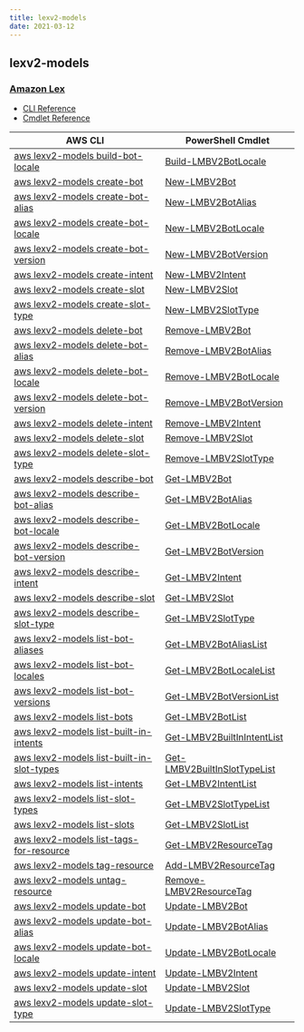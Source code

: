 ```yaml
---
title: lexv2-models
date: 2021-03-12
---
```


## lexv2-models

### [Amazon Lex](https://aws.amazon.com/lex/)

* [CLI Reference](https://docs.aws.amazon.com/cli/latest/reference/lexv2-models/index.html)
* [Cmdlet Reference](https://docs.aws.amazon.com/powershell/latest/reference/items/LexModelsV2_cmdlets.html)

|AWS CLI|PowerShell Cmdlet|
|----|----|
|[aws lexv2-models build-bot-locale](https://docs.aws.amazon.com/cli/latest/reference/lexv2-models/build-bot-locale.html)|[Build-LMBV2BotLocale](https://docs.aws.amazon.com/powershell/latest/reference/items/Build-LMBV2BotLocale.html)|
|[aws lexv2-models create-bot](https://docs.aws.amazon.com/cli/latest/reference/lexv2-models/create-bot.html)|[New-LMBV2Bot](https://docs.aws.amazon.com/powershell/latest/reference/items/New-LMBV2Bot.html)|
|[aws lexv2-models create-bot-alias](https://docs.aws.amazon.com/cli/latest/reference/lexv2-models/create-bot-alias.html)|[New-LMBV2BotAlias](https://docs.aws.amazon.com/powershell/latest/reference/items/New-LMBV2BotAlias.html)|
|[aws lexv2-models create-bot-locale](https://docs.aws.amazon.com/cli/latest/reference/lexv2-models/create-bot-locale.html)|[New-LMBV2BotLocale](https://docs.aws.amazon.com/powershell/latest/reference/items/New-LMBV2BotLocale.html)|
|[aws lexv2-models create-bot-version](https://docs.aws.amazon.com/cli/latest/reference/lexv2-models/create-bot-version.html)|[New-LMBV2BotVersion](https://docs.aws.amazon.com/powershell/latest/reference/items/New-LMBV2BotVersion.html)|
|[aws lexv2-models create-intent](https://docs.aws.amazon.com/cli/latest/reference/lexv2-models/create-intent.html)|[New-LMBV2Intent](https://docs.aws.amazon.com/powershell/latest/reference/items/New-LMBV2Intent.html)|
|[aws lexv2-models create-slot](https://docs.aws.amazon.com/cli/latest/reference/lexv2-models/create-slot.html)|[New-LMBV2Slot](https://docs.aws.amazon.com/powershell/latest/reference/items/New-LMBV2Slot.html)|
|[aws lexv2-models create-slot-type](https://docs.aws.amazon.com/cli/latest/reference/lexv2-models/create-slot-type.html)|[New-LMBV2SlotType](https://docs.aws.amazon.com/powershell/latest/reference/items/New-LMBV2SlotType.html)|
|[aws lexv2-models delete-bot](https://docs.aws.amazon.com/cli/latest/reference/lexv2-models/delete-bot.html)|[Remove-LMBV2Bot](https://docs.aws.amazon.com/powershell/latest/reference/items/Remove-LMBV2Bot.html)|
|[aws lexv2-models delete-bot-alias](https://docs.aws.amazon.com/cli/latest/reference/lexv2-models/delete-bot-alias.html)|[Remove-LMBV2BotAlias](https://docs.aws.amazon.com/powershell/latest/reference/items/Remove-LMBV2BotAlias.html)|
|[aws lexv2-models delete-bot-locale](https://docs.aws.amazon.com/cli/latest/reference/lexv2-models/delete-bot-locale.html)|[Remove-LMBV2BotLocale](https://docs.aws.amazon.com/powershell/latest/reference/items/Remove-LMBV2BotLocale.html)|
|[aws lexv2-models delete-bot-version](https://docs.aws.amazon.com/cli/latest/reference/lexv2-models/delete-bot-version.html)|[Remove-LMBV2BotVersion](https://docs.aws.amazon.com/powershell/latest/reference/items/Remove-LMBV2BotVersion.html)|
|[aws lexv2-models delete-intent](https://docs.aws.amazon.com/cli/latest/reference/lexv2-models/delete-intent.html)|[Remove-LMBV2Intent](https://docs.aws.amazon.com/powershell/latest/reference/items/Remove-LMBV2Intent.html)|
|[aws lexv2-models delete-slot](https://docs.aws.amazon.com/cli/latest/reference/lexv2-models/delete-slot.html)|[Remove-LMBV2Slot](https://docs.aws.amazon.com/powershell/latest/reference/items/Remove-LMBV2Slot.html)|
|[aws lexv2-models delete-slot-type](https://docs.aws.amazon.com/cli/latest/reference/lexv2-models/delete-slot-type.html)|[Remove-LMBV2SlotType](https://docs.aws.amazon.com/powershell/latest/reference/items/Remove-LMBV2SlotType.html)|
|[aws lexv2-models describe-bot](https://docs.aws.amazon.com/cli/latest/reference/lexv2-models/describe-bot.html)|[Get-LMBV2Bot](https://docs.aws.amazon.com/powershell/latest/reference/items/Get-LMBV2Bot.html)|
|[aws lexv2-models describe-bot-alias](https://docs.aws.amazon.com/cli/latest/reference/lexv2-models/describe-bot-alias.html)|[Get-LMBV2BotAlias](https://docs.aws.amazon.com/powershell/latest/reference/items/Get-LMBV2BotAlias.html)|
|[aws lexv2-models describe-bot-locale](https://docs.aws.amazon.com/cli/latest/reference/lexv2-models/describe-bot-locale.html)|[Get-LMBV2BotLocale](https://docs.aws.amazon.com/powershell/latest/reference/items/Get-LMBV2BotLocale.html)|
|[aws lexv2-models describe-bot-version](https://docs.aws.amazon.com/cli/latest/reference/lexv2-models/describe-bot-version.html)|[Get-LMBV2BotVersion](https://docs.aws.amazon.com/powershell/latest/reference/items/Get-LMBV2BotVersion.html)|
|[aws lexv2-models describe-intent](https://docs.aws.amazon.com/cli/latest/reference/lexv2-models/describe-intent.html)|[Get-LMBV2Intent](https://docs.aws.amazon.com/powershell/latest/reference/items/Get-LMBV2Intent.html)|
|[aws lexv2-models describe-slot](https://docs.aws.amazon.com/cli/latest/reference/lexv2-models/describe-slot.html)|[Get-LMBV2Slot](https://docs.aws.amazon.com/powershell/latest/reference/items/Get-LMBV2Slot.html)|
|[aws lexv2-models describe-slot-type](https://docs.aws.amazon.com/cli/latest/reference/lexv2-models/describe-slot-type.html)|[Get-LMBV2SlotType](https://docs.aws.amazon.com/powershell/latest/reference/items/Get-LMBV2SlotType.html)|
|[aws lexv2-models list-bot-aliases](https://docs.aws.amazon.com/cli/latest/reference/lexv2-models/list-bot-aliases.html)|[Get-LMBV2BotAliasList](https://docs.aws.amazon.com/powershell/latest/reference/items/Get-LMBV2BotAliasList.html)|
|[aws lexv2-models list-bot-locales](https://docs.aws.amazon.com/cli/latest/reference/lexv2-models/list-bot-locales.html)|[Get-LMBV2BotLocaleList](https://docs.aws.amazon.com/powershell/latest/reference/items/Get-LMBV2BotLocaleList.html)|
|[aws lexv2-models list-bot-versions](https://docs.aws.amazon.com/cli/latest/reference/lexv2-models/list-bot-versions.html)|[Get-LMBV2BotVersionList](https://docs.aws.amazon.com/powershell/latest/reference/items/Get-LMBV2BotVersionList.html)|
|[aws lexv2-models list-bots](https://docs.aws.amazon.com/cli/latest/reference/lexv2-models/list-bots.html)|[Get-LMBV2BotList](https://docs.aws.amazon.com/powershell/latest/reference/items/Get-LMBV2BotList.html)|
|[aws lexv2-models list-built-in-intents](https://docs.aws.amazon.com/cli/latest/reference/lexv2-models/list-built-in-intents.html)|[Get-LMBV2BuiltInIntentList](https://docs.aws.amazon.com/powershell/latest/reference/items/Get-LMBV2BuiltInIntentList.html)|
|[aws lexv2-models list-built-in-slot-types](https://docs.aws.amazon.com/cli/latest/reference/lexv2-models/list-built-in-slot-types.html)|[Get-LMBV2BuiltInSlotTypeList](https://docs.aws.amazon.com/powershell/latest/reference/items/Get-LMBV2BuiltInSlotTypeList.html)|
|[aws lexv2-models list-intents](https://docs.aws.amazon.com/cli/latest/reference/lexv2-models/list-intents.html)|[Get-LMBV2IntentList](https://docs.aws.amazon.com/powershell/latest/reference/items/Get-LMBV2IntentList.html)|
|[aws lexv2-models list-slot-types](https://docs.aws.amazon.com/cli/latest/reference/lexv2-models/list-slot-types.html)|[Get-LMBV2SlotTypeList](https://docs.aws.amazon.com/powershell/latest/reference/items/Get-LMBV2SlotTypeList.html)|
|[aws lexv2-models list-slots](https://docs.aws.amazon.com/cli/latest/reference/lexv2-models/list-slots.html)|[Get-LMBV2SlotList](https://docs.aws.amazon.com/powershell/latest/reference/items/Get-LMBV2SlotList.html)|
|[aws lexv2-models list-tags-for-resource](https://docs.aws.amazon.com/cli/latest/reference/lexv2-models/list-tags-for-resource.html)|[Get-LMBV2ResourceTag](https://docs.aws.amazon.com/powershell/latest/reference/items/Get-LMBV2ResourceTag.html)|
|[aws lexv2-models tag-resource](https://docs.aws.amazon.com/cli/latest/reference/lexv2-models/tag-resource.html)|[Add-LMBV2ResourceTag](https://docs.aws.amazon.com/powershell/latest/reference/items/Add-LMBV2ResourceTag.html)|
|[aws lexv2-models untag-resource](https://docs.aws.amazon.com/cli/latest/reference/lexv2-models/untag-resource.html)|[Remove-LMBV2ResourceTag](https://docs.aws.amazon.com/powershell/latest/reference/items/Remove-LMBV2ResourceTag.html)|
|[aws lexv2-models update-bot](https://docs.aws.amazon.com/cli/latest/reference/lexv2-models/update-bot.html)|[Update-LMBV2Bot](https://docs.aws.amazon.com/powershell/latest/reference/items/Update-LMBV2Bot.html)|
|[aws lexv2-models update-bot-alias](https://docs.aws.amazon.com/cli/latest/reference/lexv2-models/update-bot-alias.html)|[Update-LMBV2BotAlias](https://docs.aws.amazon.com/powershell/latest/reference/items/Update-LMBV2BotAlias.html)|
|[aws lexv2-models update-bot-locale](https://docs.aws.amazon.com/cli/latest/reference/lexv2-models/update-bot-locale.html)|[Update-LMBV2BotLocale](https://docs.aws.amazon.com/powershell/latest/reference/items/Update-LMBV2BotLocale.html)|
|[aws lexv2-models update-intent](https://docs.aws.amazon.com/cli/latest/reference/lexv2-models/update-intent.html)|[Update-LMBV2Intent](https://docs.aws.amazon.com/powershell/latest/reference/items/Update-LMBV2Intent.html)|
|[aws lexv2-models update-slot](https://docs.aws.amazon.com/cli/latest/reference/lexv2-models/update-slot.html)|[Update-LMBV2Slot](https://docs.aws.amazon.com/powershell/latest/reference/items/Update-LMBV2Slot.html)|
|[aws lexv2-models update-slot-type](https://docs.aws.amazon.com/cli/latest/reference/lexv2-models/update-slot-type.html)|[Update-LMBV2SlotType](https://docs.aws.amazon.com/powershell/latest/reference/items/Update-LMBV2SlotType.html)|


